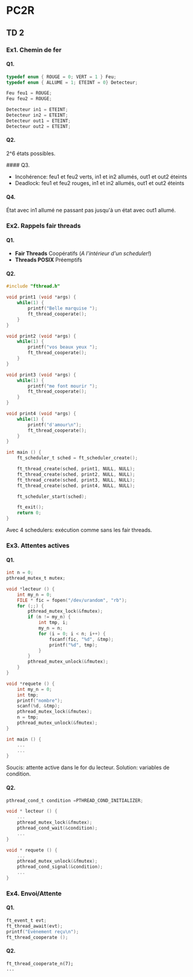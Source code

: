 # PC2R
## TD 2
### Ex1. Chemin de fer
#### Q1.
```c
typedef enum { ROUGE = 0; VERT = 1 } Feu;
typedef enum { ALLUME = 1; ETEINT = 0} Detecteur;

Feu feu1 = ROUGE;
Feu feu2 = ROUGE;

Detecteur in1 = ETEINT;
Detecteur in2 = ETEINT;
Detecteur out1 = ETEINT;
Detecteur out2 = ETEINT;
```
#### Q2.
2^6 états possibles.

#### Q3.
* Incohérence: feu1 et feu2 verts, in1 et in2 allumés, out1 et out2 éteints
* Deadlock: feu1 et feu2 rouges, in1 et in2 allumés, out1 et out2 éteints

#### Q4.
État avec in1 allumé ne passant pas jusqu'à un état avec out1 allumé.

### Ex2. Rappels fair threads
#### Q1.
* **Fair Threads** Coopératifs (*A l'intérieur d'un scheduler!*)
* **Threads POSIX** Préemptifs

#### Q2.
```c
#include "fthread.h"

void print1 (void *args) {
    while(1) {
        printf("Belle marquise ");
        ft_thread_cooperate();
    }
}

void print2 (void *args) {
    while(1) {
        printf("vos beaux yeux ");
        ft_thread_cooperate();
    }
}

void print3 (void *args) {
    while(1) {
        printf("me font mourir ");
        ft_thread_cooperate();
    }
}

void print4 (void *args) {
    while(1) {
        printf("d'amour\n");
        ft_thread_cooperate();
    }
}

int main () {
    ft_scheduler_t sched = ft_scheduler_create();

    ft_thread_create(sched, print1, NULL, NULL);
    ft_thread_create(sched, print2, NULL, NULL);
    ft_thread_create(sched, print3, NULL, NULL);
    ft_thread_create(sched, print4, NULL, NULL);

    ft_scheduler_start(sched);

    ft_exit();
    return 0;
}
```
Avec 4 schedulers: exécution comme sans les fair threads.

### Ex3. Attentes actives
#### Q1.
```c
int n = 0;
pthread_mutex_t mutex;

void *lecteur () {
    int my_n = 0;
    FILE * fic = fopen("/dev/urandom", "rb");
    for (;;) {
        pthread_mutex_lock(&fmutex);
        if (n != my_n) {
            int tmp, i;
            my_n = n;
            for (i = 0; i < n; i++) {
                fscanf(fic, "%d", &tmp);
                printf("%d", tmp);
            }
        }
        pthread_mutex_unlock(&fmutex);
    }
}

void *requete () {
    int my_n = 0;
    int tmp;
    printf("nombre");
    scanf(%d, &tmp);
    pthread_mutex_lock(&fmutex);
    n = tmp;
    pthread_mutex_unlock(&fmutex);
}

int main () {
    ...
    ...
}
```
Soucis: attente active dans le for du lecteur.
Solution: variables de condition.

#### Q2.
```c
pthread_cond_t condition =PTHREAD_COND_INITIALIZER;

void * lecteur () {
    ...
    pthread_mutex_lock(&fmutex);
    pthread_cond_wait(&condition);
    ...
}

void * requete () {
    ...
    pthread_mutex_unlock(&fmutex);
    pthread_cond_signal(&condition);
    ...
}
```

### Ex4. Envoi/Attente
#### Q1.
```c
ft_event_t evt;
ft_thread_await(evt);
printf("Evènement reçu\n");
ft_thread_cooperate ();
```
#### Q2.
```
ft_thread_cooperate_n(7);
...
```
